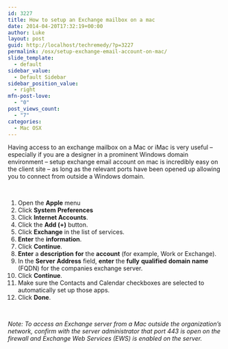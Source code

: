 ```yaml
---
id: 3227
title: How to setup an Exchange mailbox on a mac
date: 2014-04-20T17:32:19+00:00
author: Luke
layout: post
guid: http://localhost/techremedy/?p=3227
permalink: /osx/setup-exchange-email-account-on-mac/
slide_template:
  - default
sidebar_value:
  - Default Sidebar
sidebar_position_value:
  - right
mfn-post-love:
  - "0"
post_views_count:
  - "7"
categories:
  - Mac OSX
---
```

Having access to an exchange mailbox on a Mac or iMac is very useful – especially if you are a designer in a prominent Windows domain environment – setup exchange email account on mac is incredibly easy on the client site – as long as the relevant ports have been opened up allowing you to connect from outside a Windows domain.

&nbsp;

  1. Open the **Apple** menu
  2. Click **System** **Preferences**
  3. Click **Internet Accounts**.
  4. Click the **Add (+)** button.
  5. Click **Exchange** in the list of services.
  6. **Enter** the **information**.
  7. Click **Continue**.
  8. **Enter** a **description** **for** the **account** (for example, Work or Exchange).
  9. In the **Server** **Address** field, **enter** the **fully** **qualified** **domain** **name** (FQDN) for the companies exchange server.
 10. Click **Continue**.
 11. Make sure the Contacts and Calendar checkboxes are selected to automatically set up those apps.
 12. Click **Done**.

&nbsp;

_Note: To access an Exchange server from a Mac outside the organization’s network, confirm with the server administrator that port 443 is open on the firewall and Exchange Web Services (EWS) is enabled on the server._